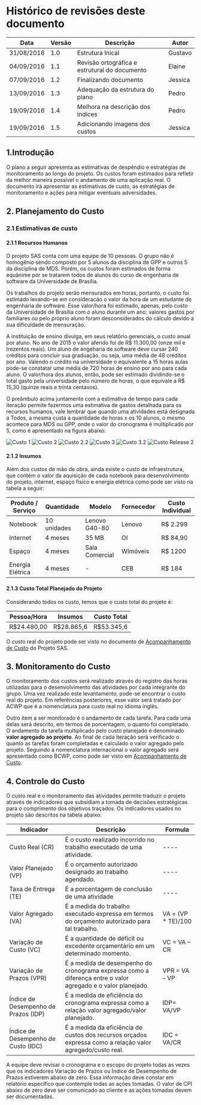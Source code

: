 # Histórico de revisões deste documento

|Data|Versão|Descrição|Autor|
|----|------|---------|-------|
|31/08/2016| 1.0|Estrutura Inical |Gustavo |
|04/09/2016| 1.1|Revisão ortográfica e estrutural do documento |Elaine |
|07/09/2016| 1.2| Finalizando documento |Jessica |
|13/09/2016| 1.3| Adequação da estrutura do plano| Pedro|
|19/09/2016| 1.4| Melhora na descrição dos índices | Pedro|
|19/09/2016| 1.5| Adicionando imagens dos custos| Jessica|

## 1.Introdução
O plano a seguir apresenta as estimativas de despêndio e estratégias de monitoramento ao longo do projeto. Os custos foram estimados para refletir da melhor maneira possível o andamento de uma aplicação real. O documento irá apresentar as estimativas de custo, as estratégias de monitoramento e ações para mitigar eventuais adversidades. 

## 2. Planejamento do Custo
### 2.1 Estimativas de custo
#### 2.1.1 Recursos Humanos

O projeto SAS conta com uma equipe de 10 pessoas. O grupo não é homogênio sendo composto por 5 alunos da disciplina de GPP e outros 5 da disciplina de MDS. Porém, os custos foram estimados de forma equânime por se tratarem todos de alunos do curso de engenharia de software da Universidade de Brasília. 

Os trabalhos do projeto serão mensurados em horas, portanto, o custo foi estimado levando-se em consideracão o valor da hora de um estudante de engenharia de software. Esse valor/hora foi estimado, apenas, pelo custo da Universidade de Brasília com o aluno durante um ano; valores gastos por familiares ou pelo próprio aluno foram desconsiderados do cálculo devido a sua dificuldade de mensuração.

A instituição de ensino divulga, em seus relatório gerenciais, o custo anual por aluno. No ano de 2015 o valor aferido foi de R$ 11.300,00 (onze mil e trezentos reais). Um aluno de engeharia de software deve cursar 240 créditos para concluir sua graduação, ou seja, uma média de 48 créditos por ano.  Valendo o crédito na universidade o equivalente a 15 horas aulas pode-se constatar ume média de 720 horas de ensino por ano para cada aluno. O valor/hora dos alunos, então, pode ser estimado dividindo-se o total gasto pela universidade pelo número de horas, o que equivale a R$ 15,30 (quinze reais e trinta centavos). 

O preâmbulo acima juntamente com a estimativa de tempo para cada iteração permite fazermos uma estimativa de gastos detalhada para os recursos humanos, vale lembrar que quando uma atividades está designada a Todos, a mesma custa a quantidade de horas x os 10 alunos, o mesmo acontece para MDS ou GPP, onde o valor do cronograma é multiplicado por 5, como é apresentado na figura abaixo:

![Custo 1](https://raw.githubusercontent.com/wiki/fga-gpp-mds/2016.2-SAS_FGA/img/Custo_It1.png)
![Custo 2](https://raw.githubusercontent.com/wiki/fga-gpp-mds/2016.2-SAS_FGA/img/Custo_It2_1.png) 
![Custo 2.2](https://raw.githubusercontent.com/wiki/fga-gpp-mds/2016.2-SAS_FGA/img/Custo_It2_2.png) 
![Custo 3](https://raw.githubusercontent.com/wiki/fga-gpp-mds/2016.2-SAS_FGA/img/Custo_It3_1.png) 
![Custo 3.2](https://raw.githubusercontent.com/wiki/fga-gpp-mds/2016.2-SAS_FGA/img/Custo_It3_2.png) 
![Custo Release 2](https://raw.githubusercontent.com/wiki/fga-gpp-mds/2016.2-SAS_FGA/img/Custo_Release2.png) 


#### 2.1.2 Insumos
Além dos custos de mão de obra, ainda existe o custo de infraestrutura, que contém o valor da aquisição de cada notebook para desenvolvimento do projeto, internet, espaço físico e energia elétrica como pode ser visto na tabela a seguir:

|Produto / Serviço|Quantidade|Modelo|Fornecedor|Custo Individual|
|-----------------|----------|------|----------|----------------|
| Notebook | 10 unidades | Lenovo G40-80 | Lenovo | R$ 2.299 |
| Internet | 4 meses | 35 MB | OI | R$ 84,90 |
| Espaço | 4 meses | Sala Comercial | WImóveis | R$ 1200 |
| Energia Elétrica | 4 meses | - | CEB | R$ 184|

#### 2.1.3 Custo Total Planejado do Projeto
Considerando todos os custo, temos que o custo total do projeto é:

|Pessoa/Hora|Insumos|Custo Total|
|-----------|-------|-----------|
|R$24.480,00|R$28.865,6|R$53.345,6|

O custo real do projeto pode ser visto no documento de [Acompanhamento de Custo](https://github.com/fga-gpp-mds/2016.2-SAS_FGA/wiki/Acompanhamento-dos-Custos) do Projeto SAS.

## 3. Monitoramento do Custo

O monitoramento dos custos será realizado através do registro das horas utilizadas para o desenvolvimento das atividades por cada integrante do grupo. Uma vez realizado este levantamento, pode-se encontrar o custo real do projeto. Em referências posteriores, esse valor será tratado por ACWP que é a nomenclatura para custo real no idioma inglês.

Outro item a ser monitorado é o andamento de cada tarefa. Para cada uma delas será descrito, em termos de porcentagem, o quanto foi completado. O andamento da tarefa multiplicado pelo custo planejado é denominado **valor agregado ao projeto**. Ao final de cada iteração será verificado o quanto as tarefas foram completadas e calculado o valor agregado pelo projeto. Seguindo a nomenclatura internacional o valor agregado será apresentado como BCWP, como pode ser visto em  [Acompanhamento de Custo](https://github.com/fga-gpp-mds/2016.2-SAS_FGA/wiki/Acompanhamento-dos-Custos).
 
## 4. Controle do Custo

O custo real e o monitoramento das atividades permite traduzir o projeto através de indicadores que subsídiam a tomada de decisões estratégicas para o comprimento dos objetivos traçados. Os indicadores usados no projeto são descritos na tabela abaixo:

|Indicador|Descrição|Formula|
|---------|---------|-------|
|Custo Real (CR)|É o custo realizado incorrido no trabalho executado de uma atividade.|----|
|Valor Planejado (VP)|É o orçamento autorizado designado ao trabalho agendado.|----|
|Taxa de Entrega (TE)|É a porcentagem  de conclusão de uma atividade|----|
|Valor Agregado (VA)|É a medida do trabalho executado expressa em termos do orçamento autorizado para tal trabalho.|VA = (VP * TE)/100|
|Variação de Custo (VC)|É a quantidade de déficit ou excedente orçamentário em um determinado momento.|VC = VA – CR|
|Variação de Prazos (VPR)|É a medida de desempenho do cronograma expressa como a diferença entre o valor agregado e o valor planejado.|VPR = VA – VP|
|Índice de Desempenho de Prazos (IDP)|É a medida de eficiência do cronograma expressa como a relação valor agregado/valor planejado.|IDP= VA/VP|
|Índice de Desempenho de Custo (IDC)|É a medida da eficiência de custos dos recursos orçados expressa como a relação valor agregado/custo real.|IDC = VA/CR|


A equipe deve revisar o cronograma e o escopo do projeto todas as vezes que os indicadores Variação de Prazos ou  Índice de Desempenho de Prazos estiverem abaixo de zero. Essa informação deve constar em relatório específico que contemple todas as ações tomadas. O valor de CPI abaixo de zero deve ser comunicado ao cliente e as ações tomadas devem ser documentadas. 